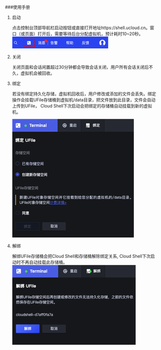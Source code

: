 ###使用手册

1. 启动
    
   点击控制台顶部导航栏启动按钮或直接打开地址https://shell.ucloud.cn。窗口（或页面）打开后，需要等待后台分配虚拟机，预计耗时10~20秒。
   ![entry](images/entry.png)
   
2. 关闭

   关闭页面和会话闲置超过30分钟都会导致会话关闭，用户所有会话关闭后不久，虚拟机会被回收。
   
3. 绑定

   若没有绑定持久化存储，虚拟机回收后，用户修改或添加的文件会丢失。绑定操作会挂载UFile存储桶到虚拟机/data目录，把文件放到此目录，文件会自动上传到UFile，
   Cloud Shell下次启动会把绑定的存储桶自动挂载到新的虚拟机。
   
   ![mount](images/mount.png)
    
4. 解绑
   
   解绑UFile存储桶会把Cloud Shell和存储桶解除绑定关系, Cloud Shell下次启动时不再自动挂载此存储桶。 
   ![unmount](images/unmount.png)